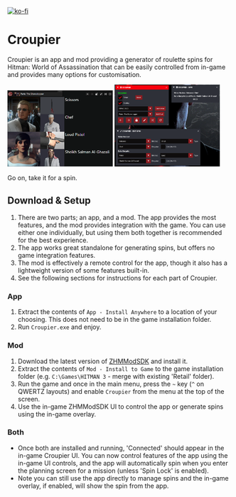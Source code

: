[![ko-fi](https://ko-fi.com/img/githubbutton_sm.svg)](https://ko-fi.com/S6S2TGV0B)

# Croupier

Croupier is an app and mod providing a generator of roulette spins for Hitman: World of Assassination that can be easily controlled from in-game and provides many options for customisation.

<img src="./images/CroupierV2.png" title="App interface." width="47%">
<img src="./images/CroupierV2-InGame.png" title="In-game interface." width="47%">

Go on, take it for a spin.

## Download & Setup

1. There are two parts; an app, and a mod. The app provides the most features, and the mod provides integration with the game. You can use either one individually, but using them both together is recommended for the best experience.
2. The app works great standalone for generating spins, but offers no game integration features.
3. The mod is effectively a remote control for the app, though it also has a lightweight version of some features built-in.
4. See the following sections for instructions for each part of Croupier.

### App
1. Extract the contents of `App - Install Anywhere` to a location of your choosing. This does not need to be in the game installation folder.
2. Run `Croupier.exe` and enjoy.

### Mod
1. Download the latest version of [ZHMModSDK](https://github.com/OrfeasZ/ZHMModSDK/releases) and install it.
2. Extract the contents of `Mod - Install to Game` to the game installation folder (e.g. `C:\Games\HITMAN 3` - merge with existing 'Retail' folder).
3. Run the game and once in the main menu, press the `~` key (`^` on QWERTZ layouts) and enable `Croupier` from the menu at the top of the screen.
4. Use the in-game ZHMModSDK UI to control the app or generate spins using the in-game overlay.

### Both
* Once both are installed and running, 'Connected' should appear in the in-game Croupier UI. You can now control features of the app using the in-game UI controls, and the app will automatically spin when you enter the planning screen for a mission (unless 'Spin Lock' is enabled).
* Note you can still use the app directly to manage spins and the in-game overlay, if enabled, will show the spin from the app.